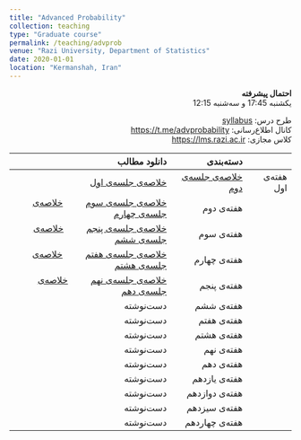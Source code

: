 ```yaml
---
title: "Advanced Probability"
collection: teaching
type: "Graduate course"
permalink: /teaching/advprob
venue: "Razi University, Department of Statistics"
date: 2020-01-01
location: "Kermanshah, Iran"
---
```


<p dir='rtl' align='right'><b>
  احتمال پیشرفته
</b><br/>
  یکشنبه 17:45 و سه‌شنبه 12:15
</p>

<p dir='rtl' align='right'>
  طرح درس: <a href="../files/advprob/advprobSyllabus.pdf">syllabus</a>
  <br/>
  کانال اطلاع‌رسانی: <a href="https://t.me/advprobability">https://t.me/advprobability</a>
  <br/>
  کلاس مجازی: <a href="https://lms.razi.ac.ir">https://lms.razi.ac.ir</a>
</p>


| دانلود مطالب | دسته‌بندی  ||
|---:|---:|---:|
| [خلاصه‌ی جلسه‌ی اول](../files/advprob/AdvProb1.pdf) | [خلاصه‌ی جلسه‌ی دوم](../files/advprob/AdvProb2.pdf) | هفته‌ی اول |
| [خلاصه‌ی جلسه‌ی سوم](../files/advprob/AdvProb3.pdf)     [خلاصه‌ی جلسه‌ی چهارم](../files/advprob/AdvProb4.pdf) | هفته‌ی دوم |
| [خلاصه‌ی جلسه‌ی پنجم](../files/advprob/AdvProb5.pdf)     [خلاصه‌ی جلسه‌ی ششم](../files/advprob/AdvProb6.pdf) | هفته‌ی سوم |
| [خلاصه‌ی جلسه‌ی هفتم](../files/advprob/AdvProb7.pdf)     [خلاصه‌ی جلسه‌ی هشتم](../files/advprob/AdvProb8.pdf) | هفته‌ی چهارم |
| [خلاصه‌ی جلسه‌ی نهم](../files/advprob/AdvProb9.pdf)     [خلاصه‌ی جلسه‌ی دهم](../files/advprob/AdvProb10.pdf) | هفته‌ی پنجم |
| دست‌نوشته | هفته‌ی ششم |
| دست‌نوشته | هفته‌ی هفتم |
| دست‌نوشته | هفته‌ی هشتم |
| دست‌نوشته | هفته‌ی نهم |
| دست‌نوشته | هفته‌ی دهم |
| دست‌نوشته | هفته‌ی یازدهم |
| دست‌نوشته | هفته‌ی دوازدهم |
| دست‌نوشته | هفته‌ی سیزدهم |
| دست‌نوشته | هفته‌ی چهاردهم |

